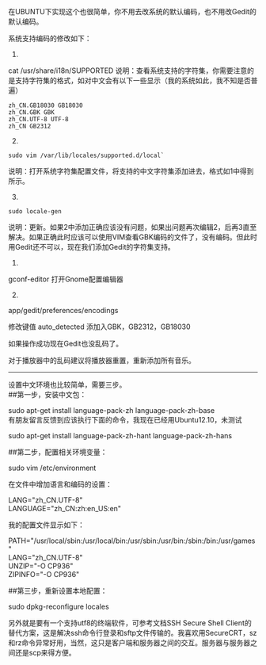 在UBUNTU下实现这个也很简单，你不用去改系统的默认编码，也不用改Gedit的默认编码。

系统支持编码的修改如下：

1.
cat /usr/share/i18n/SUPPORTED
说明：查看系统支持的字符集，你需要注意的是支持字符集的格式，如对中文会有以下一些显示（我的系统如此，我不知是否普遍）
```
zh_CN.GB18030 GB18030
zh_CN.GBK GBK
zh_CN.UTF-8 UTF-8
zh_CN GB2312
```

2.
```
sudo vim /var/lib/locales/supported.d/local`
```
说明：打开系统字符集配置文件，将支持的中文字符集添加进去，格式如1中得到所示。

3.
```
sudo locale-gen
```
说明：更新。如果2中添加正确应该没有问题，如果出问题再次编辑2，后再3直至解决。如果正确此时应该可以使用VIM查看GBK编码的文件了，没有编码。但此时用Gedit还不可以，现在我们添加Gedit的字符集支持。

1.
gconf-editor
打开Gnome配置编辑器

2.
app/gedit/preferences/encodings

修改键值
auto_detected
添加入GBK，GB2312，GB18030

如果操作成功现在Gedit也没乱码了。

对于播放器中的乱码建议将播放器重置，重新添加所有音乐。


***

设置中文环境也比较简单，需要三步。  
##第一步，安装中文包：

sudo apt-get install language-pack-zh language-pack-zh-base  
有朋友留言反馈到应该执行下面的命令，我现在已经用Ubuntu12.10，未测试  

sudo apt-get install language-pack-zh-hant language-pack-zh-hans

##第二步，配置相关环境变量：

sudo vim /etc/environment

在文件中增加语言和编码的设置：

LANG="zh_CN.UTF-8"  
LANGUAGE="zh_CN:zh:en_US:en"

我的配置文件显示如下：  

PATH="/usr/local/sbin:/usr/local/bin:/usr/sbin:/usr/bin:/sbin:/bin:/usr/games"  
LANG="zh_CN.UTF-8"  
UNZIP="-O CP936"  
ZIPINFO="-O CP936"

##第三步，重新设置本地配置：

sudo dpkg-reconfigure locales


另外就是要有一个支持utf8的终端软件，可参考文档SSH Secure Shell Client的替代方案，这是解决ssh命令行登录和sftp文件传输的。我喜欢用SecureCRT，sz和rz命令异常好用，当然，这只是客户端和服务器之间的交互。服务器与服务器之间还是scp来得方便。



